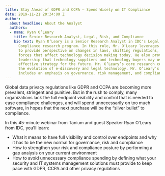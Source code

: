 ```yaml
---
title: Stay Ahead of GDPR and CCPA — Spend Wisely on IT Compliance
date: 2019-11-21 20:34:00 Z
author:
  about headline: About the Analyst
  authors:
  - name: Ryan O’Leary
    title: Senior Research Analyst, Legal, Risk, and Compliance
    bio text: Ryan O’Leary is a Senior Research Analyst in IDC's Legal, Risk, and
      Compliance research program. In this role, Mr. O’Leary leverages his legal experience
      to provide perspective on changes in laws, shifting regulations, and other market
      forces that affect technology decision making today. He also provides thought
      leadership that technology suppliers and technology buyers may use to develop
      effective strategy for the future. Mr. O’Leary’s core research coverage includes
      the evolution of e-discovery and legal technology. Mr. O’Leary’s research also
      includes an emphasis on governance, risk management, and compliance solutions.
---
```


Global data privacy regulations like GDPR and CCPA are becoming more prevalent, stringent and punitive. But in the rush to comply, many organizations lack the full endpoint visibility and control that is needed to ease compliance challenges, and will spend unnecessarily on too much software, in hopes that the next purchase will be the “silver bullet” to compliance.

In this 45-minute webinar from Tanium and guest Speaker Ryan O’Leary from IDC, you’ll learn:

* What it means to have full visibility and control over endpoints and why it has to be the new normal for governance, risk and compliance
* How to strengthen your risk and compliance posture by performing a gap analysis on your current environment
* How to avoid unnecessary compliance spending by defining what your security and IT systems management solutions must provide to keep pace with GDPR, CCPA and other privacy regulations